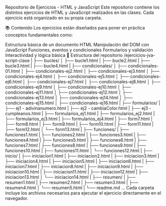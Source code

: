 Repositorio de Ejercicios - HTML y JavaScript
Este repositorio contiene los distintos ejercicios de HTML y JavaScript realizados en las clases. Cada ejercicio está organizado en su propia carpeta.

📚 Contenido
Los ejercicios están diseñados para poner en práctica conceptos fundamentales como:

Estructura básica de un documento HTML
Manipulación del DOM con JavaScript
Funciones, eventos y condicionales
Formularios y validación
Interactividad y lógica básica
📁 Estructura del repositorio
/ejercicios-jva-script-clase
|
├── bucles/
│   ├── bucle1.html
|   ├── bucle2.html
|   ├── bucle3.html
|   ├── bucle4.html
|
├── condicionales/
│   ├── condicionales-01.html
│   ├── condicionales-ej2.html
│   ├── condicionales-ej3.html
│   ├── condicionales-ej4.html
│   ├── condicionales-ej5.html
│   ├── condicionales-ej6.html
│   ├── condicionales-ej7.html
│   ├── condicionales-ej8.html
│   ├── condicionales-ej9.html
│   ├── condicionales-ej10.html
│   ├── condicionales-ej11.html
│   ├── condicionales-ej12.html
│   ├── condicionales-ej13.html
│   ├── condicionales-ej14.html
│   ├── condicionales-ej15.html
│   ├── condicionales-ej16.html
|
├── formularios/
|   ├── ej1 - adivinanumero.html
|   ├── ej2 - cambiaColor.html
|   ├── ej3 - cumpleanos.html
|   ├── formularios_ej1.html
|   ├── formularios_ej2.html
|   ├── formularios_ej3.html
|   ├── formularios_ej4.html
|   ├── form7.html
|   ├── form8.html
|   ├── form9.html
|   ├── form10.html
|   ├── form11.html
|   ├── form12.html
│   └── form13.html
|
├── funciones/
|   ├── funciones1.html
|   ├── funciones2.html
|   ├── funciones3.html
|   ├── funciones4.html
|   ├── funciones5.html
|   ├── funciones6.html
|   ├── funciones7.html
|   ├── funciones8.html
|   ├── funciones9.html
|   ├── funciones10.html
|   ├── funciones11.html
│   └── funciones12.html
|
├── inicio/
|   ├── iniciacion1.html
|   ├── iniciacion2.html
|   ├── iniciacion3.html
|   ├── iniciacion4.html
|   ├── iniciacion5.html
|   ├── iniciacion6.html
|   ├── iniciacion7.html
|   ├── iniciacion8.html
|   ├── iniciacion9.html
|   ├── iniciacion10.html
|   ├── iniciacion11.html
|   ├── iniciacion12.html
|   ├── iniciacion13.html
│   └── iniciacion14.html
|
├── resumen/
|   ├── resumen1.html
|   ├── resumen2.html
|   ├── resumen3.html
|   ├── resumen4.html
│   └── resumen5.html
|
└── readme.md
...
Cada carpeta incluye los archivos necesarios para ejecutar el ejercicio directamente en el navegador.